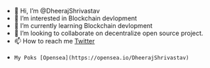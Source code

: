 - 👋 Hi, I’m @DheerajShrivastav
- 👀 I’m interested in Blockchain devlopment
- 🌱 I’m currently learning Blockchain devlopment
- 💞️ I’m looking to collaborate on decentralize open source project.
- 📫 How to reach me [Twitter](https://twitter.com/Dheeraj_08_)
-     My Poks [Opensea](https://opensea.io/DheerajShrivastav)

<!---
DheerajShrivastav/DheerajShrivastav is a ✨ special ✨ repository because its `README.md` (this file) appears on your GitHub profile.
You can click the Preview link to take a look at your changes.
--->
